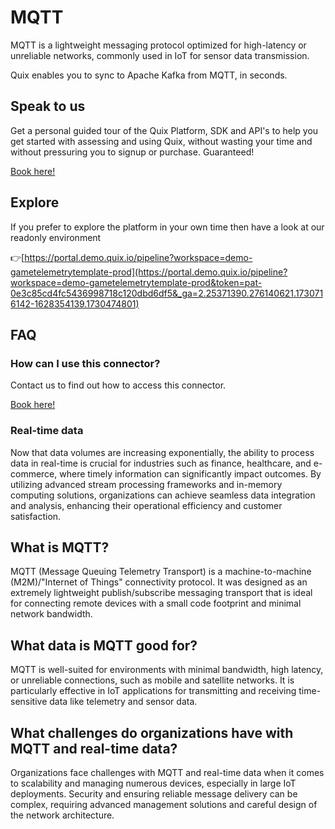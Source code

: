 <!-- START MARKDOWN -->
<!--[tech-name]-->
# MQTT

<!--[blurb-about-tech]-->
MQTT is a lightweight messaging protocol optimized for high-latency or unreliable networks, commonly used in IoT for sensor data transmission.

Quix enables you to sync to Apache Kafka <span id="to_or_from">from</span> <span id="techname">MQTT</span>, in seconds.

## Speak to us

Get a personal guided tour of the Quix Platform, SDK and API's to help you get started with assessing and using Quix, without wasting your time and without pressuring you to signup or purchase. Guaranteed!

[Book here!](https://quix.io/book-a-demo)


## Explore

If you prefer to explore the platform in your own time then have a look at our readonly environment

👉[https://portal.demo.quix.io/pipeline?workspace=demo-gametelemetrytemplate-prod](https://portal.demo.quix.io/pipeline?workspace=demo-gametelemetrytemplate-prod&token=pat-0e3c85cd4fc5436998718c120dbd6df5&_ga=2.25371390.276140621.1730716142-1628354139.1730474801)


## FAQ 

### How can I use this connector?

Contact us to find out how to access this connector.

[Book here!](https://quix.io/book-a-demo)

### Real-time data

Now that data volumes are increasing exponentially, the ability to process data in real-time is crucial for industries such as finance, healthcare, and e-commerce, where timely information can significantly impact outcomes. By utilizing advanced stream processing frameworks and in-memory computing solutions, organizations can achieve seamless data integration and analysis, enhancing their operational efficiency and customer satisfaction.

## What is <span id="techname">MQTT</span>?

<!--[tech-seo-text]-->
MQTT (Message Queuing Telemetry Transport) is a machine-to-machine (M2M)/"Internet of Things" connectivity protocol. It was designed as an extremely lightweight publish/subscribe messaging transport that is ideal for connecting remote devices with a small code footprint and minimal network bandwidth.

## What data is <span id="techname">MQTT</span> good for?

<!--[tech-data-seo-text]-->
MQTT is well-suited for environments with minimal bandwidth, high latency, or unreliable connections, such as mobile and satellite networks. It is particularly effective in IoT applications for transmitting and receiving time-sensitive data like telemetry and sensor data.

## What challenges do organizations have with <span id="techname">MQTT</span> and real-time data?

<!--[tech-challenges-seo-text]-->
Organizations face challenges with MQTT and real-time data when it comes to scalability and managing numerous devices, especially in large IoT deployments. Security and ensuring reliable message delivery can be complex, requiring advanced management solutions and careful design of the network architecture.
<!-- END MARKDOWN -->